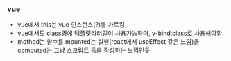 ### vue


- vue에서 this는 vue 인스턴스(?)를 가르킴
- vue에서도 class명에 템플릿리터럴이 사용가능하며, v-bind:class로 사용해야함. 
- mothod는 함수를 mounted는 실행(react에서 useEffect 같은 느낌)을 computed는 그냥 스크립트 등을 작성하는 느낌인듯. 


